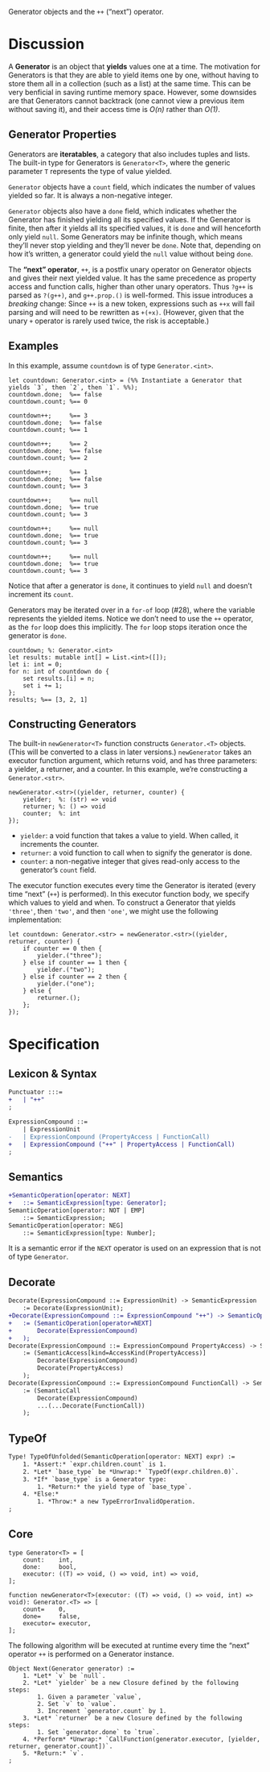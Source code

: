 Generator objects and the `++` (“next”) operator.

# Discussion
A **Generator** is an object that **yields** values one at a time. The motivation for Generators is that they are able to yield items one by one, without having to store them all in a collection (such as a list) at the same time. This can be very benficial in saving runtime memory space. However, some downsides are that Generators cannot backtrack (one cannot view a previous item without saving it), and their access time is *O(n)* rather than *O(1)*.

## Generator Properties
Generators are **iteratables**, a category that also includes tuples and lists. The built-in type for Generators is `Generator<T>`, where the generic parameter `T` represents the type of value yielded.

`Generator` objects have a `count` field, which indicates the number of values yielded so far. It is always a non-negative integer.

`Generator` objects also have a `done` field, which indicates whether the Generator has finished yielding all its specified values. If the Generator is finite, then after it yields all its specified values, it is `done` and will henceforth only yield `null`. Some Generators may be infinite though, which means they’ll never stop yielding and they’ll never be `done`. Note that, depending on how it’s written, a generator could yield the `null` value without being `done`.

The **“next” operator**, `++`, is a postfix unary operator on Generator objects and gives their next yielded value. It has the same precedence as property access and function calls, higher than other unary operators. Thus `?g++` is parsed as `?(g++)`, and `g++.prop.()` is well-formed. This issue introduces a *breaking* change: Since `++` is a new token, expressions such as `++x` will fail parsing and will need to be rewritten as `+(+x)`. (However, given that the unary `+` operator is rarely used twice, the risk is acceptable.)

## Examples
In this example, assume `countdown` is of type `Generator.<int>`.
```cp
let countdown: Generator.<int> = (%% Instantiate a Generator that yields `3`, then `2`, then `1`. %%);
countdown.done;  %== false
countdown.count; %== 0

countdown++;     %== 3
countdown.done;  %== false
countdown.count; %== 1

countdown++;     %== 2
countdown.done;  %== false
countdown.count; %== 2

countdown++;     %== 1
countdown.done;  %== false
countdown.count; %== 3

countdown++;     %== null
countdown.done;  %== true
countdown.count; %== 3

countdown++;     %== null
countdown.done;  %== true
countdown.count; %== 3

countdown++;     %== null
countdown.done;  %== true
countdown.count; %== 3
```
Notice that after a generator is `done`, it continues to yield `null` and doesn’t increment its `count`.

Generators may be iterated over in a `for-of` loop (#28), where the variable represents the yielded items. Notice we don’t need to use the `++` operator, as the `for` loop does this implicitly. The `for` loop stops iteration once the generator is `done`.
```cp
countdown; %: Generator.<int>
let results: mutable int[] = List.<int>([]);
let i: int = 0;
for n: int of countdown do {
	set results.[i] = n;
	set i += 1;
};
results; %== [3, 2, 1]
```

## Constructing Generators
The built-in `newGenerator<T>` function constructs `Generator.<T>` objects. (This will be converted to a class in later versions.) `newGenerator` takes an executor function argument, which returns void, and has three parameters: a yielder, a returner, and a counter. In this example, we’re constructing a `Generator.<str>`.
```cp
newGenerator.<str>((yielder, returner, counter) {
	yielder;  %: (str) => void
	returner; %: () => void
	counter;  %: int
});
```
- `yielder`: a void function that takes a value to yield. When called, it increments the counter.
- `returner`: a void function to call when to signify the generator is done.
- `counter`: a non-negative integer that gives read-only access to the generator’s `count` field.

The executor function executes every time the Generator is iterated (every time “next” (`++`) is performed). In this executor function body, we specify which values to yield and when. To construct a Generator that yields `'three'`, then `'two'`, and then `'one'`, we might use the following implementation:
```cp
let countdown: Generator.<str> = newGenerator.<str>((yielder, returner, counter) {
	if counter == 0 then {
		yielder.("three");
	} else if counter == 1 then {
		yielder.("two");
	} else if counter == 2 then {
		yielder.("one");
	} else {
		returner.();
	};
});
```

# Specification

## Lexicon & Syntax
```diff
Punctuator :::=
+	| "++"
;

ExpressionCompound ::=
	| ExpressionUnit
-	| ExpressionCompound (PropertyAccess | FunctionCall)
+	| ExpressionCompound ("++" | PropertyAccess | FunctionCall)
;
```

## Semantics
```diff
+SemanticOperation[operator: NEXT]
+	::= SemanticExpression[type: Generator];
SemanticOperation[operator: NOT | EMP]
	::= SemanticExpression;
SemanticOperation[operator: NEG]
	::= SemanticExpression[type: Number];
```
It is a semantic error if the `NEXT` operator is used on an expression that is not of type `Generator`.

## Decorate
```diff
Decorate(ExpressionCompound ::= ExpressionUnit) -> SemanticExpression
	:= Decorate(ExpressionUnit);
+Decorate(ExpressionCompound ::= ExpressionCompound "++") -> SemanticOperation
+	:= (SemanticOperation[operator=NEXT]
+		Decorate(ExpressionCompound)
+	);
Decorate(ExpressionCompound ::= ExpressionCompound PropertyAccess) -> SemanticAccess
	:= (SemanticAccess[kind=AccessKind(PropertyAccess)]
		Decorate(ExpressionCompound)
		Decorate(PropertyAccess)
	);
Decorate(ExpressionCompound ::= ExpressionCompound FunctionCall) -> SemanticCall
	:= (SemanticCall
		Decorate(ExpressionCompound)
		...(...Decorate(FunctionCall))
	);
```

## TypeOf
```diff
Type! TypeOfUnfolded(SemanticOperation[operator: NEXT] expr) :=
	1. *Assert:* `expr.children.count` is 1.
	2. *Let* `base_type` be *Unwrap:* `TypeOf(expr.children.0)`.
	3. *If* `base_type` is a Generator type:
		1. *Return:* the yield type of `base_type`.
	4. *Else:*
		1. *Throw:* a new TypeErrorInvalidOperation.
;
```

## Core
```cp
type Generator<T> = [
	count:    int,
	done:     bool,
	executor: ((T) => void, () => void, int) => void,
];

function newGenerator<T>(executor: ((T) => void, () => void, int) => void): Generator.<T> => [
	count=    0,
	done=     false,
	executor= executor,
];
```

The following algorithm will be executed at runtime every time the “next” operator `++` is performed on a Generator instance.
```
Object Next(Generator generator) :=
	1. *Let* `v` be `null`.
	2. *Let* `yielder` be a new Closure defined by the following steps:
		1. Given a parameter `value`,
		2. Set `v` to `value`.
		3. Increment `generator.count` by 1.
	3. *Let* `returner` be a new Closure defined by the following steps:
		1. Set `generator.done` to `true`.
	4. *Perform* *Unwrap:* `CallFunction(generator.executor, [yielder, returner, generator.count])`.
	5. *Return:* `v`.
;
```
